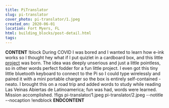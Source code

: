 ```yaml
---
title: PiTranslator
slug: pi-translator
cover_photo: pi-translator/1.jpeg
created_on: 2020-06-01
location: Fort Myers, FL
html: building_blocks/post-detail.html
tags:
---
```

__CONTENT__
!block
During COVID I was bored and I wanted to learn how e-ink works so I thought hey what if I put quizlet in a cardboard box, and this little [project](https://github.com/Dahlia-Dry/PiTranslator/tree/master) was born. The idea was deeply unserious and just a little pointless, so in other words perfect fodder for a fun little project. I even got this tiny little bluetooth keyboard to connect to the Pi so I could type wirelessly and paired it with a mini portable charger so the box is entirely self-contained - neato. I brought this on a road trip and added words to study while reading Las Veinas Abiertas de Latinoamerica; fun was had, words were learned. Mission accomplished.
!figs pi-translator/1.jpeg pi-translator/2.jpeg --notitle --nocaption
!endblock
__ENDCONTENT__
